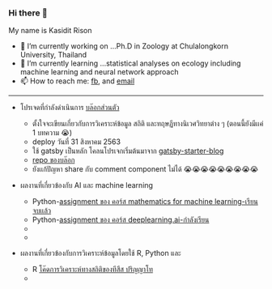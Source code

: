 ### Hi there 👋

My name is Kasidit Rison
- 🔭 I’m currently working on ...Ph.D in Zoology at Chulalongkorn University, Thailand
- 🌱 I’m currently learning ...statistical analyses on ecology including machine learning and neural network approach
- 📫 How to reach me: [fb](https://www.facebook.com/kasiditrison/), and [email](r.kasidit@outlook.com)
---

- โปรเจดที่กำลังดำเนินการ
  [บล๊อกส่วนตัว](https://r-kasidit.netlify.app/)
    - ตั้งใจจะเขียนเกี่ยวกับการวิเคราะห์ข้อมูล สถิติ และทฤษฏีทางนิเวศวิทยาต่าง ๆ (ตอนนี้ยังมีเเค่ 1 บทความ :sob:)
    - deploy วันที่ 31 สิงหาคม 2563
    - ใช้ gatsby เป็นหลัก โคลนโปรเจกเริ่มต้นมาจาก [gatsby-starter-blog](https://jamstackthemes.dev/theme/gatsby-starter-blog/)
    - [repo ของบล๊อก](https://github.com/r-kasidit/r-kasidit-blog)
    - ยังเเก้ปัญหา share กับ comment component ไม่ได้ :sob::sob::sob::sob::sob::sob::sob::sob::sob:
   
 - ผลงานที่เกี่ยวข้องกับ AI และ machine learning
    - Python-[assignment ของ คอร์ส mathematics for machine learning-เรียนจบเเล้ว](https://github.com/r-kasidit/mathematics-for-machine-learning)
    - Python-[assignment ของ คอร์ส deeplearning.ai-กำลังเรียน](https://github.com/r-kasidit/deeplearning.ai-coursera)
    -
    -
  
 - ผลงานที่เกี่ยวข้องกับการวิเคราะห์ข้อมูลโดยใช้ R, Python และ
    - R [โค๊ดการวิเคราะห์ทางสถิติของทีสีส ปริญญาโท](https://github.com/r-kasidit/R-code-in-Msc)
    - 


